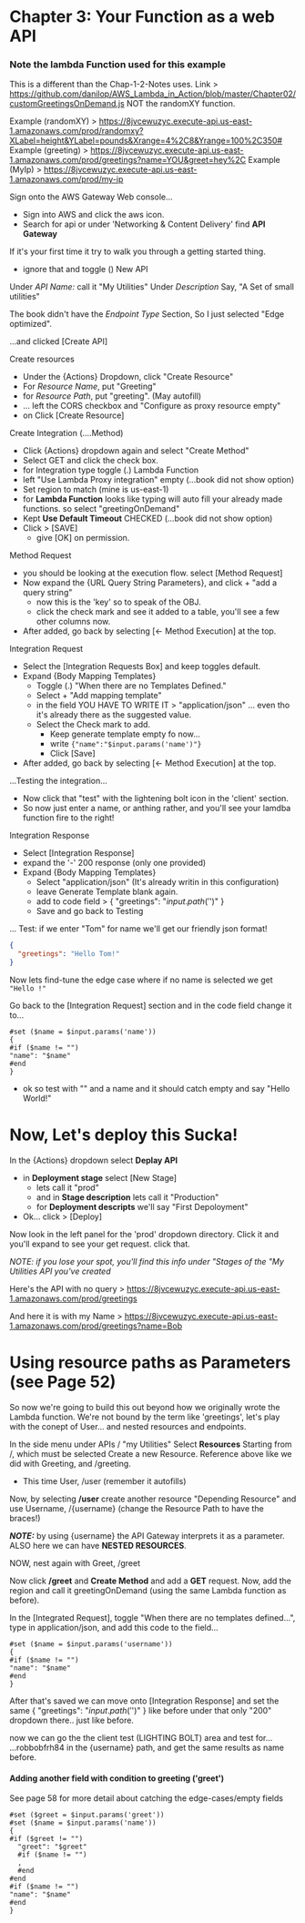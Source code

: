 # Chapter 3: Your Function as a web API
### Note the lambda Function used for this example
This is a different than the Chap-1-2-Notes uses. Link > https://github.com/danilop/AWS_Lambda_in_Action/blob/master/Chapter02/customGreetingsOnDemand.js
NOT the randomXY function.

Example (randomXY) > https://8jvcewuzyc.execute-api.us-east-1.amazonaws.com/prod/randomxy?XLabel=height&YLabel=pounds&Xrange=4%2C8&Yrange=100%2C350#
Example (greeting) > https://8jvcewuzyc.execute-api.us-east-1.amazonaws.com/prod/greetings?name=YOU&greet=hey%2C
Example (MyIp) > https://8jvcewuzyc.execute-api.us-east-1.amazonaws.com/prod/my-ip

Sign onto the AWS Gateway Web console...
- Sign into AWS and click the aws icon.
- Search for api or under 'Networking & Content Delivery' find
**API Gateway**

If it's your first time it try to walk you through a getting started thing.
- ignore that and toggle () New API

Under *API Name:* call it "My Utilities"
Under *Description* Say, "A Set of small utilities"

The book didn't have the *Endpoint Type* Section, So I just selected "Edge optimized".

...and clicked [Create API]

Create resources
- Under the {Actions} Dropdown, click "Create Resource"
- For *Resource Name*, put "Greeting"
- for *Resource Path*, put "greeting". (May autofill)
- ... left the CORS checkbox and "Configure as proxy resource empty"
- on Click [Create Resource]

Create Integration (....Method)
- Click {Actions} dropdown again and select "Create Method"
- Select GET and click the check box.
- for Integration type toggle (.) Lambda Function
- left "Use Lambda Proxy integration" empty (...book did not show option)
- Set region to match (mine is us-east-1)
- for **Lambda Function** looks like typing will auto fill your already made functions. so select "greetingOnDemand"
- Kept **Use Default Timeout** CHECKED (...book did not show option)
- Click > [SAVE]
  - give [OK] on permission.

Method Request
- you should be looking at the execution flow. select [Method Request]
- Now expand the {URL Query String Parameters}, and click + "add a query string"
  - now this is the 'key' so to speak of the OBJ.
  - click the check mark and see it added to a table, you'll see a few other columns now.
- After added, go back by selecting [<- Method Execution] at the top.

Integration Request
- Select the [Integration Requests Box] and keep toggles default.
- Expand {Body Mapping Templates}
  - Toggle (.) "When there are no Templates Defined."
  - Select + "Add mapping template"
  - in the field YOU HAVE TO WRITE IT > "application/json" ... even tho it's already there as the suggested value.
  - Select the Check mark to add.
    - Keep generate template empty fo now...
    - write `{"name":"$input.params('name')"}`
    - Click [Save]
- After added, go back by selecting [<- Method Execution] at the top.

...Testing the integration...
- Now click that "test" with the lightening bolt icon in the 'client' section.
- So now just enter a name, or anthing rather, and you'll see your lamdba function fire to the right!

Integration Response
- Select [Integration Response]
- expand the '-' 200 response (only one provided)
- Expand {Body Mapping Templates}
  - Select "application/json" (It's already writin in this configuration)
  - leave Generate Template blank again.
  - add to code field > { "greetings": "$input.path('$')" }
  - Save and go back to Testing

... Test: if we enter "Tom" for name we'll get our friendly json format!
```json
{
  "greetings": "Hello Tom!"
}
```

Now lets find-tune the edge case where if no name is selected we get `"Hello !"`

Go back to the [Integration Request] section and in the code field change it to...
```
#set ($name = $input.params('name'))
{
#if ($name != "")
"name": "$name"
#end
}
```
- ok so test with "" and a name and it should catch empty and say "Hello World!"

# Now, Let's deploy this Sucka!

In the {Actions} dropdown select **Deplay API**
- in **Deployment stage** select [New Stage]
  - lets call it "prod"
  - and in **Stage description** lets call it "Production"
  - for **Deployment descripts** we'll say "First Depoloyment"
- Ok... click > [Deploy]

Now look in the left panel for the 'prod' dropdown directory. Click it and you'll expand to see your get request. click that.

*NOTE: if you lose your spot, you'll find this info under "Stages of the "My Utilities API you've created*

Here's the API with no query > https://8jvcewuzyc.execute-api.us-east-1.amazonaws.com/prod/greetings

And here it is with my Name > https://8jvcewuzyc.execute-api.us-east-1.amazonaws.com/prod/greetings?name=Bob

# Using resource paths as Parameters (see Page 52)
So now we're going to build this out beyond how we originally wrote the Lambda function. We're not bound by the term like 'greetings', let's play with the conept of User... and nested resources and endpoints.

In the side menu under APIs / "my Utilities" Select **Resources**
Starting from /, which must be selected Create a new Resource. Reference above like we did with Greeting, and /greeting.
- This time User, /user (remember it autofills)

Now, by selecting **/user** create another resource "Depending Resource" and use Username, /{username} (change the Resource Path to have the braces!)

***NOTE:*** by using {username} the API Gateway interprets it as a parameter. ALSO here we can have **NESTED RESOURCES**.

NOW, nest again with Greet, /greet

Now click **/greet** and **Create Method** and add a **GET** request. Now, add the region and call it greetingOnDemand (using the same Lambda function as before).

In the [Integrated Request], toggle "When there are no templates defined...", type in application/json, and add this code to the field...
```
#set ($name = $input.params('username'))
{
#if ($name != "")
"name": "$name"
#end
}
```
After that's saved we can move onto [Integration Response] and set the same { "greetings": "$input.path('$')" } like before under that only "200" dropdown there.. just like before.

now we can go the the client test (LIGHTING BOLT) area and test for...
...robbobfrh84 in the {username} path, and get the same results as name before.

#### Adding another field with condition to greeting ('greet')

See page 58 for more detail about catching the edge-cases/empty fields


```
#set ($greet = $input.params('greet'))
#set ($name = $input.params('name'))
{
#if ($greet != "")
  "greet": "$greet"
  #if ($name != "")
  ,
  #end
#end
#if ($name != "")
"name": "$name"
#end
}
```
